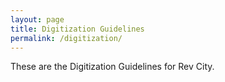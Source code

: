 ```yaml
---
layout: page
title: Digitization Guidelines
permalink: /digitization/
---
```


These are the Digitization Guidelines for Rev City.
